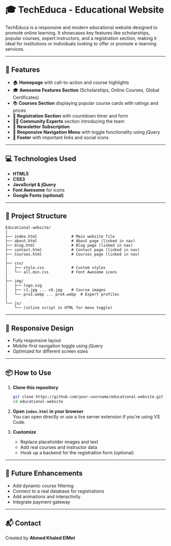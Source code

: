 
# 🎓 TechEduca - Educational Website

TechEduca is a responsive and modern educational website designed to promote online learning. It showcases key features like scholarships, popular courses, expert instructors, and a registration section, making it ideal for institutions or individuals looking to offer or promote e-learning services.

---

## 🚀 Features

- 🏠 **Homepage** with call-to-action and course highlights  
- 🎓 **Awesome Features Section** (Scholarships, Online Courses, Global Certificates)  
- 📚 **Courses Section** displaying popular course cards with ratings and prices  
- 📝 **Registration Section** with countdown timer and form  
- 👨‍🏫 **Community Experts** section introducing the team  
- 📩 **Newsletter Subscription**  
- 📱 **Responsive Navigation Menu** with toggle functionality using jQuery  
- 📎 **Footer** with important links and social icons  

---

## 💻 Technologies Used

- **HTML5**  
- **CSS3**  
- **JavaScript & jQuery**  
- **Font Awesome** for icons  
- **Google Fonts (optional)**  

---

## 🧱 Project Structure

```
Educational-website/
│
├── index.html               # Main website file
├── about.html               # About page (linked in nav)
├── blog.html                # Blog page (linked in nav)
├── contact.html             # Contact page (linked in nav)
├── Courses.html             # Courses page (linked in nav)
│
├── css/
│   ├── style.css            # Custom styles
│   └── all.min.css          # Font Awesome icons
│
├── img/
│   ├── logo.svg
│   ├── c1.jpg ... c6.jpg    # Course images
│   └── pro1.webp ... pro4.webp  # Expert profiles
│
└── js/
    └── (inline script in HTML for menu toggle)
```

---

## 📱 Responsive Design

- Fully responsive layout
- Mobile-first navigation toggle using jQuery
- Optimized for different screen sizes

---

## 📦 How to Use

1. **Clone this repository**  
   ```bash
   git clone https://github.com/your-username/educational-website.git
   cd educational-website
   ```

2. **Open `index.html` in your browser**  
   You can open directly or use a live server extension if you're using VS Code.

3. **Customize**  
   - Replace placeholder images and text  
   - Add real courses and instructor data  
   - Hook up a backend for the registration form (optional)

---

## 🔧 Future Enhancements

- Add dynamic course filtering
- Connect to a real database for registrations
- Add animations and interactivity
- Integrate payment gateway

---

## 📬 Contact

Created by **Ahmed Khaled ElMet**  
